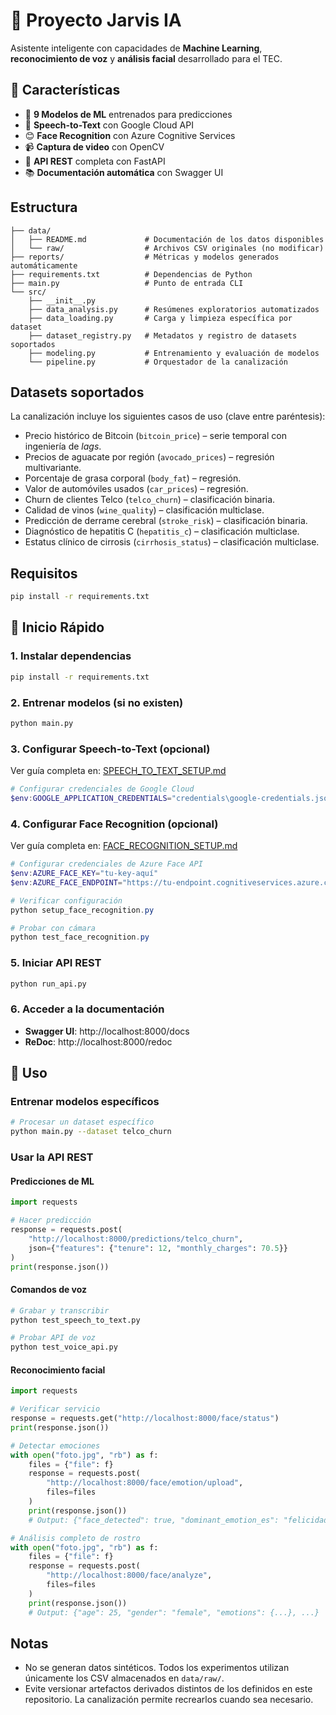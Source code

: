 # 🤖 Proyecto Jarvis IA

Asistente inteligente con capacidades de **Machine Learning**, **reconocimiento de voz** 
y **análisis facial** desarrollado para el TEC.

## 🌟 Características

- 🎯 **9 Modelos de ML** entrenados para predicciones
- 🎤 **Speech-to-Text** con Google Cloud API
- 😊 **Face Recognition** con Azure Cognitive Services
- 📹 **Captura de video** con OpenCV
- 🚀 **API REST** completa con FastAPI
- 📚 **Documentación automática** con Swagger UI

## Estructura

```
├── data/
│   ├── README.md             # Documentación de los datos disponibles
│   └── raw/                  # Archivos CSV originales (no modificar)
├── reports/                  # Métricas y modelos generados automáticamente
├── requirements.txt          # Dependencias de Python
├── main.py                   # Punto de entrada CLI
└── src/
    ├── __init__.py
    ├── data_analysis.py      # Resúmenes exploratorios automatizados
    ├── data_loading.py       # Carga y limpieza específica por dataset
    ├── dataset_registry.py   # Metadatos y registro de datasets soportados
    ├── modeling.py           # Entrenamiento y evaluación de modelos
    └── pipeline.py           # Orquestador de la canalización
```

## Datasets soportados

La canalización incluye los siguientes casos de uso (clave entre paréntesis):

- Precio histórico de Bitcoin (`bitcoin_price`) – serie temporal con ingeniería
  de *lags*.
- Precios de aguacate por región (`avocado_prices`) – regresión multivariante.
- Porcentaje de grasa corporal (`body_fat`) – regresión.
- Valor de automóviles usados (`car_prices`) – regresión.
- Churn de clientes Telco (`telco_churn`) – clasificación binaria.
- Calidad de vinos (`wine_quality`) – clasificación multiclase.
- Predicción de derrame cerebral (`stroke_risk`) – clasificación binaria.
- Diagnóstico de hepatitis C (`hepatitis_c`) – clasificación multiclase.
- Estatus clínico de cirrosis (`cirrhosis_status`) – clasificación multiclase.

## Requisitos

```bash
pip install -r requirements.txt
```

## 🚀 Inicio Rápido

### 1. Instalar dependencias
```bash
pip install -r requirements.txt
```

### 2. Entrenar modelos (si no existen)
```bash
python main.py
```

### 3. Configurar Speech-to-Text (opcional)
Ver guía completa en: [SPEECH_TO_TEXT_SETUP.md](SPEECH_TO_TEXT_SETUP.md)

```powershell
# Configurar credenciales de Google Cloud
$env:GOOGLE_APPLICATION_CREDENTIALS="credentials\google-credentials.json"
```

### 4. Configurar Face Recognition (opcional)
Ver guía completa en: [FACE_RECOGNITION_SETUP.md](FACE_RECOGNITION_SETUP.md)

```powershell
# Configurar credenciales de Azure Face API
$env:AZURE_FACE_KEY="tu-key-aquí"
$env:AZURE_FACE_ENDPOINT="https://tu-endpoint.cognitiveservices.azure.com/"

# Verificar configuración
python setup_face_recognition.py

# Probar con cámara
python test_face_recognition.py
```

### 5. Iniciar API REST
```bash
python run_api.py
```

### 6. Acceder a la documentación
- **Swagger UI**: http://localhost:8000/docs
- **ReDoc**: http://localhost:8000/redoc

## 📖 Uso

### Entrenar modelos específicos
```bash
# Procesar un dataset específico
python main.py --dataset telco_churn
```

### Usar la API REST

#### Predicciones de ML
```python
import requests

# Hacer predicción
response = requests.post(
    "http://localhost:8000/predictions/telco_churn",
    json={"features": {"tenure": 12, "monthly_charges": 70.5}}
)
print(response.json())
```

#### Comandos de voz
```bash
# Grabar y transcribir
python test_speech_to_text.py

# Probar API de voz
python test_voice_api.py
```

#### Reconocimiento facial
```python
import requests

# Verificar servicio
response = requests.get("http://localhost:8000/face/status")
print(response.json())

# Detectar emociones
with open("foto.jpg", "rb") as f:
    files = {"file": f}
    response = requests.post(
        "http://localhost:8000/face/emotion/upload",
        files=files
    )
    print(response.json())
    # Output: {"face_detected": true, "dominant_emotion_es": "felicidad", ...}

# Análisis completo de rostro
with open("foto.jpg", "rb") as f:
    files = {"file": f}
    response = requests.post(
        "http://localhost:8000/face/analyze",
        files=files
    )
    print(response.json())
    # Output: {"age": 25, "gender": "female", "emotions": {...}, ...}
```

## Notas

- No se generan datos sintéticos. Todos los experimentos utilizan únicamente los
  CSV almacenados en `data/raw/`.
- Evite versionar artefactos derivados distintos de los definidos en este
  repositorio. La canalización permite recrearlos cuando sea necesario.
